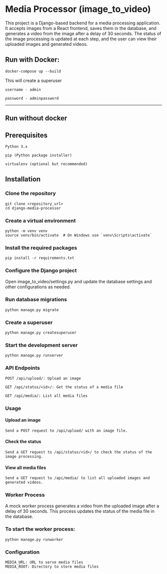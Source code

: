 # Media Processor (image_to_video)
This project is a Django-based backend for a media processing application. It accepts images from a React frontend, saves them in the database, and generates a video from the image after a delay of 30 seconds. The status of the image processing is updated at each step, and the user can view their uploaded images and generated videos.


## Run with Docker:
`docker-compose up --build`

This will create a superuser

`username - admin`

`password - adminpassword`

------------------------------------------------------------------------------------------------------------------------------------------------------------

## Run without docker
## Prerequisites
`Python 3.x`

`pip (Python package installer)`

`virtualenv (optional but recommended)`

## Installation

### Clone the repository

```
git clone <repository_url>
cd django-media-processor
```

### Create a virtual environment

```
python -m venv venv
source venv/bin/activate  # On Windows use `venv\Scripts\activate`
```

### Install the required packages

```
pip install -r requirements.txt
```


### Configure the Django project

Open image_to_video/settings.py and update the database settings and other configurations as needed.

### Run database migrations

```
python manage.py migrate
```

### Create a superuser

```
python manage.py createsuperuser
```

### Start the development server

```
python manage.py runserver
```

### API Endpoints

`POST /api/upload/: Upload an image`

`GET /api/status/<id>/: Get the status of a media file`

`GET /api/media/: List all media files`

### Usage

#### Upload an image
`Send a POST request to /api/upload/ with an image file.`

#### Check the status
`Send a GET request to /api/status/<id>/ to check the status of the image processing.`

#### View all media files
`Send a GET request to /api/media/ to list all uploaded images and generated videos.`

### Worker Process
A mock worker process generates a video from the uploaded image after a delay of 30 seconds. This process updates the status of the media file in the database.

### To start the worker process:

```
python manage.py runworker
```

### Configuration
```
MEDIA_URL: URL to serve media files
MEDIA_ROOT: Directory to store media files
```

